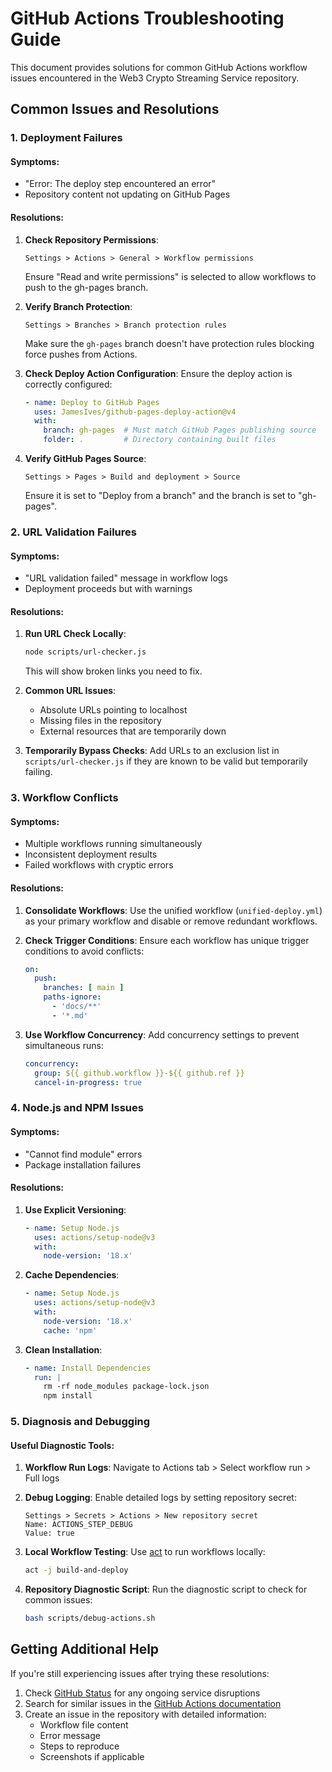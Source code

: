 # GitHub Actions Troubleshooting Guide

This document provides solutions for common GitHub Actions workflow issues encountered in the Web3 Crypto Streaming Service repository.

## Common Issues and Resolutions

### 1. Deployment Failures

#### Symptoms:
- "Error: The deploy step encountered an error"
- Repository content not updating on GitHub Pages

#### Resolutions:

1. **Check Repository Permissions**:
   ```
   Settings > Actions > General > Workflow permissions
   ```
   Ensure "Read and write permissions" is selected to allow workflows to push to the gh-pages branch.

2. **Verify Branch Protection**:
   ```
   Settings > Branches > Branch protection rules
   ```
   Make sure the `gh-pages` branch doesn't have protection rules blocking force pushes from Actions.

3. **Check Deploy Action Configuration**:
   Ensure the deploy action is correctly configured:
   ```yaml
   - name: Deploy to GitHub Pages
     uses: JamesIves/github-pages-deploy-action@v4
     with:
       branch: gh-pages  # Must match GitHub Pages publishing source
       folder: .         # Directory containing built files
   ```

4. **Verify GitHub Pages Source**:
   ```
   Settings > Pages > Build and deployment > Source
   ```
   Ensure it is set to "Deploy from a branch" and the branch is set to "gh-pages".

### 2. URL Validation Failures

#### Symptoms:
- "URL validation failed" message in workflow logs
- Deployment proceeds but with warnings

#### Resolutions:

1. **Run URL Check Locally**:
   ```bash
   node scripts/url-checker.js
   ```
   This will show broken links you need to fix.

2. **Common URL Issues**:
   - Absolute URLs pointing to localhost
   - Missing files in the repository
   - External resources that are temporarily down

3. **Temporarily Bypass Checks**:
   Add URLs to an exclusion list in `scripts/url-checker.js` if they are known to be valid but temporarily failing.

### 3. Workflow Conflicts

#### Symptoms:
- Multiple workflows running simultaneously
- Inconsistent deployment results
- Failed workflows with cryptic errors

#### Resolutions:

1. **Consolidate Workflows**:
   Use the unified workflow (`unified-deploy.yml`) as your primary workflow and disable or remove redundant workflows.

2. **Check Trigger Conditions**:
   Ensure each workflow has unique trigger conditions to avoid conflicts:
   ```yaml
   on:
     push:
       branches: [ main ]
       paths-ignore:
         - 'docs/**'
         - '*.md'
   ```

3. **Use Workflow Concurrency**:
   Add concurrency settings to prevent simultaneous runs:
   ```yaml
   concurrency:
     group: ${{ github.workflow }}-${{ github.ref }}
     cancel-in-progress: true
   ```

### 4. Node.js and NPM Issues

#### Symptoms:
- "Cannot find module" errors
- Package installation failures

#### Resolutions:

1. **Use Explicit Versioning**:
   ```yaml
   - name: Setup Node.js
     uses: actions/setup-node@v3
     with:
       node-version: '18.x'
   ```

2. **Cache Dependencies**:
   ```yaml
   - name: Setup Node.js
     uses: actions/setup-node@v3
     with:
       node-version: '18.x'
       cache: 'npm'
   ```

3. **Clean Installation**:
   ```yaml
   - name: Install Dependencies
     run: |
       rm -rf node_modules package-lock.json
       npm install
   ```

### 5. Diagnosis and Debugging

#### Useful Diagnostic Tools:

1. **Workflow Run Logs**:
   Navigate to Actions tab > Select workflow run > Full logs

2. **Debug Logging**:
   Enable detailed logs by setting repository secret:
   ```
   Settings > Secrets > Actions > New repository secret
   Name: ACTIONS_STEP_DEBUG
   Value: true
   ```

3. **Local Workflow Testing**:
   Use [act](https://github.com/nektos/act) to run workflows locally:
   ```bash
   act -j build-and-deploy
   ```

4. **Repository Diagnostic Script**:
   Run the diagnostic script to check for common issues:
   ```bash
   bash scripts/debug-actions.sh
   ```

## Getting Additional Help

If you're still experiencing issues after trying these resolutions:

1. Check [GitHub Status](https://www.githubstatus.com/) for any ongoing service disruptions
2. Search for similar issues in the [GitHub Actions documentation](https://docs.github.com/en/actions)
3. Create an issue in the repository with detailed information:
   - Workflow file content
   - Error message
   - Steps to reproduce
   - Screenshots if applicable
